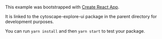 This example was bootstrapped with [Create React App](https://github.com/facebook/create-react-app).

It is linked to the cytoscape-explore-ui package in the parent directory for development purposes.

You can run `yarn install` and then `yarn start` to test your package.
